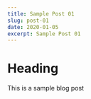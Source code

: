 ```yaml
---
title: Sample Post 01
slug: post-01
date: 2020-01-05
excerpt: Sample Post 01
---
```


# Heading 

This is a sample blog post
